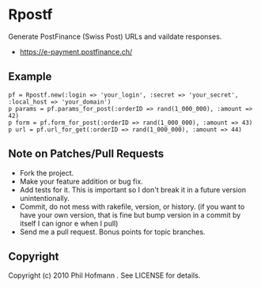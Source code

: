# Rpostf

Generate PostFinance (Swiss Post) URLs and vaildate responses.

 * https://e-payment.postfinance.ch/

## Example

    pf = Rpostf.new(:login => 'your_login', :secret => 'your_secret', :local_host => 'your_domain')
    p params = pf.params_for_post(:orderID => rand(1_000_000), :amount => 42)
    p form = pf.form_for_post(:orderID => rand(1_000_000), :amount => 43)
    p url = pf.url_for_get(:orderID => rand(1_000_000), :amount => 44)

## Note on Patches/Pull Requests
 
 * Fork the project.
 * Make your feature addition or bug fix.
 * Add tests for it. This is important so I don't break it in a
   future version unintentionally.
 * Commit, do not mess with rakefile, version, or history. (if you
   want to have your own version, that is fine but bump version in a
   commit by itself I can ignor e when I pull)
 * Send me a pull request. Bonus points for topic branches.

## Copyright

Copyright (c) 2010 Phil Hofmann <pho at panter dot ch>. See LICENSE for details.
